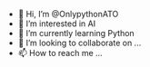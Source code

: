 - 👋 Hi, I’m @OnlypythonATO
- 👀 I’m interested in AI
- 🌱 I’m currently learning Python
- 💞️ I’m looking to collaborate on ...
- 📫 How to reach me ...

<!---
OnlypythonATO/OnlypythonATO is a ✨ special ✨ repository because its `README.md` (this file) appears on your GitHub profile.
You can click the Preview link to take a look at your changes.
--->
